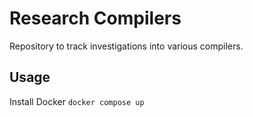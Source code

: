 # Research Compilers

Repository to track investigations into various compilers.

## Usage

Install Docker `docker compose up`

